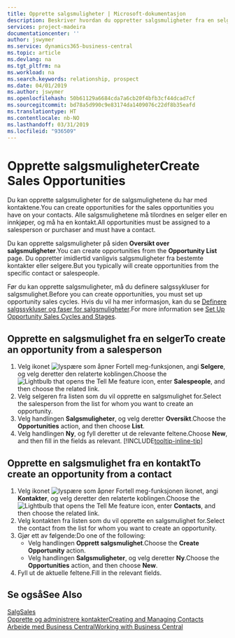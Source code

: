 ```yaml
---
title: Opprette salgsmuligheter | Microsoft-dokumentasjon
description: Beskriver hvordan du oppretter salgsmuligheter fra en selger eller kontakt i Business Central.
services: project-madeira
documentationcenter: ''
author: jswymer
ms.service: dynamics365-business-central
ms.topic: article
ms.devlang: na
ms.tgt_pltfrm: na
ms.workload: na
ms.search.keywords: relationship, prospect
ms.date: 04/01/2019
ms.author: jswymer
ms.openlocfilehash: 50b61129a6684cda7a6cb20f4bfb3cf44dcad7cf
ms.sourcegitcommit: bd78a5d990c9e83174da1409076c22df8b35eafd
ms.translationtype: HT
ms.contentlocale: nb-NO
ms.lasthandoff: 03/31/2019
ms.locfileid: "936509"
---
```

# <a name="create-sales-opportunities"></a><span data-ttu-id="3358f-103">Opprette salgsmuligheter</span><span class="sxs-lookup"><span data-stu-id="3358f-103">Create Sales Opportunities</span></span>
<span data-ttu-id="3358f-104">Du kan opprette salgsmuligheter for de salgsmulighetene du har med kontaktene.</span><span class="sxs-lookup"><span data-stu-id="3358f-104">You can create opportunities for the sales opportunities you have on your contacts.</span></span> <span data-ttu-id="3358f-105">Alle salgsmulighetene må tilordnes en selger eller en innkjøper, og må ha en kontakt.</span><span class="sxs-lookup"><span data-stu-id="3358f-105">All opportunities must be assigned to a salesperson or purchaser and must have a contact.</span></span>

<span data-ttu-id="3358f-106">Du kan opprette salgsmuligheter på siden **Oversikt over salgsmuligheter**.</span><span class="sxs-lookup"><span data-stu-id="3358f-106">You can create opportunities from the **Opportunity List** page.</span></span> <span data-ttu-id="3358f-107">Du oppretter imidlertid vanligvis salgsmuligheter fra bestemte kontakter eller selgere.</span><span class="sxs-lookup"><span data-stu-id="3358f-107">But you typically will create opportunities from the specific contact or salespeople.</span></span>

<span data-ttu-id="3358f-108">Før du kan opprette salgsmuligheter, må du definere salgssykluser for salgsmulighet.</span><span class="sxs-lookup"><span data-stu-id="3358f-108">Before you can create opportunities, you must set up opportunity sales cycles.</span></span> <span data-ttu-id="3358f-109">Hvis du vil ha mer informasjon, kan du se [Definere salgssykluser og faser for salgsmuligheter](marketing-how-setup-opportunity-sales-cycles-stages.md).</span><span class="sxs-lookup"><span data-stu-id="3358f-109">For more information see [Set Up Opportunity Sales Cycles and Stages](marketing-how-setup-opportunity-sales-cycles-stages.md).</span></span>

## <a name="to-create-an-opportunity-from-a-salesperson"></a><span data-ttu-id="3358f-110">Opprette en salgsmulighet fra en selger</span><span class="sxs-lookup"><span data-stu-id="3358f-110">To create an opportunity from a salesperson</span></span>
1. <span data-ttu-id="3358f-111">Velg ikonet ![lyspære som åpner Fortell meg-funksjonen](media/ui-search/search_small.png "Fortell hva du vil gjøre"), angi **Selgere**, og velg deretter den relaterte koblingen.</span><span class="sxs-lookup"><span data-stu-id="3358f-111">Choose the ![Lightbulb that opens the Tell Me feature](media/ui-search/search_small.png "Tell me what you want to do") icon, enter **Salespeople**, and then choose the related link.</span></span>
2. <span data-ttu-id="3358f-112">Velg selgeren fra listen som du vil opprette en salgsmulighet for.</span><span class="sxs-lookup"><span data-stu-id="3358f-112">Select the salesperson from the list for whom you want to create an opportunity.</span></span>
3. <span data-ttu-id="3358f-113">Velg handlingen **Salgsmuligheter**, og velg deretter **Oversikt**.</span><span class="sxs-lookup"><span data-stu-id="3358f-113">Choose the **Opportunities** action, and then choose **List**.</span></span>
4. <span data-ttu-id="3358f-114">Velg handlingen **Ny**, og fyll deretter ut de relevante feltene.</span><span class="sxs-lookup"><span data-stu-id="3358f-114">Choose **New**, and then fill in the fields as relevant.</span></span> [!INCLUDE[tooltip-inline-tip](includes/tooltip-inline-tip_md.md)]  



## <a name="to-create-an-opportunity-from-a-contact"></a><span data-ttu-id="3358f-115">Opprette en salgsmulighet fra en kontakt</span><span class="sxs-lookup"><span data-stu-id="3358f-115">To create an opportunity from a contact</span></span>
1. <span data-ttu-id="3358f-116">Velg ikonet ![lyspære som åpner Fortell meg-funksjonen](media/ui-search/search_small.png "Fortell hva du vil gjøre") ikonet, angi **Kontakter**, og velg deretter den relaterte koblingen.</span><span class="sxs-lookup"><span data-stu-id="3358f-116">Choose the ![Lightbulb that opens the Tell Me feature](media/ui-search/search_small.png "Tell me what you want to do") icon, enter **Contacts**, and then choose the related link.</span></span>
2. <span data-ttu-id="3358f-117">Velg kontakten fra listen som du vil opprette en salgsmulighet for.</span><span class="sxs-lookup"><span data-stu-id="3358f-117">Select the contact from the list for whom you want to create an opportunity.</span></span>
3. <span data-ttu-id="3358f-118">Gjør ett av følgende:</span><span class="sxs-lookup"><span data-stu-id="3358f-118">Do one of the following:</span></span>
   * <span data-ttu-id="3358f-119">Velg handlingen **Opprett salgsmulighet**.</span><span class="sxs-lookup"><span data-stu-id="3358f-119">Choose the **Create Opportunity** action.</span></span>
   * <span data-ttu-id="3358f-120">Velg handlingen **Salgsmuligheter**, og velg deretter **Ny**.</span><span class="sxs-lookup"><span data-stu-id="3358f-120">Choose the  **Opportunities** action, and then choose **New**.</span></span>
4. <span data-ttu-id="3358f-121">Fyll ut de aktuelle feltene.</span><span class="sxs-lookup"><span data-stu-id="3358f-121">Fill in the relevant fields.</span></span>

## <a name="see-also"></a><span data-ttu-id="3358f-122">Se også</span><span class="sxs-lookup"><span data-stu-id="3358f-122">See Also</span></span>
[<span data-ttu-id="3358f-123">Salg</span><span class="sxs-lookup"><span data-stu-id="3358f-123">Sales</span></span>](sales-manage-sales.md)  
[<span data-ttu-id="3358f-124">Opprette og administrere kontakter</span><span class="sxs-lookup"><span data-stu-id="3358f-124">Creating and Managing Contacts</span></span>](marketing-contacts.md)  
[<span data-ttu-id="3358f-125">Arbeide med Business Central</span><span class="sxs-lookup"><span data-stu-id="3358f-125">Working with Business Central</span></span>](ui-work-product.md)
